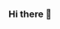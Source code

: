 ### Hi there 👋

<!--
**ariunaamy/ariunaamy**
![visitors](https://visitor-badge.glitch.me/badge?page_id=page.id)
